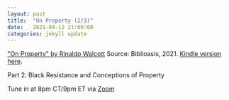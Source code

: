 ```yaml
---
layout: post
title:  "On Property (2/3)"
date:   2021-04-12 21:00:00
categories: jekyll update
---
```


["On Property" by Rinaldo Walcott](https://bookshop.org/books/on-property/9781771964074?aid=13448&listref=civic-tech-book-club-reading-list) Source: Biblioasis, 2021. [Kindle version here](https://www.amazon.com/Property-Field-Notes-Book-ebook/dp/B08K55GD3G/ref=tmm_kin_title_0?_encoding=UTF8&qid=&sr=).

Part 2: Black Resistance and Conceptions of Property

Tune in at 8pm CT/9pm ET via [Zoom](https://harvard.zoom.us/j/97704612486)
